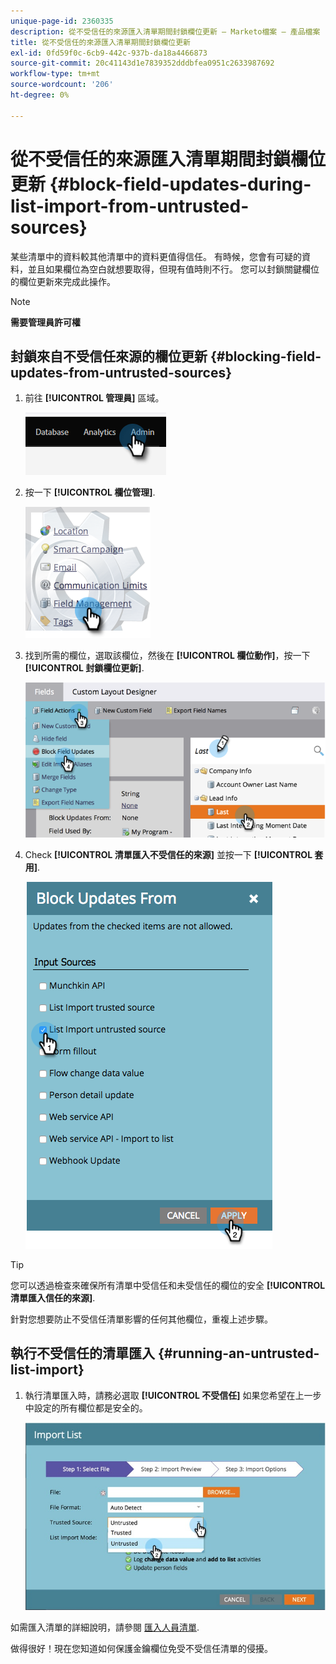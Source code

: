 ```yaml
---
unique-page-id: 2360335
description: 從不受信任的來源匯入清單期間封鎖欄位更新 — Marketo檔案 — 產品檔案
title: 從不受信任的來源匯入清單期間封鎖欄位更新
exl-id: 0fd59f0c-6cb9-442c-937b-da18a4466873
source-git-commit: 20c41143d1e7839352dddbfea0951c2633987692
workflow-type: tm+mt
source-wordcount: '206'
ht-degree: 0%

---
```


# 從不受信任的來源匯入清單期間封鎖欄位更新 {#block-field-updates-during-list-import-from-untrusted-sources}

某些清單中的資料較其他清單中的資料更值得信任。 有時候，您會有可疑的資料，並且如果欄位為空白就想要取得，但現有值時則不行。 您可以封鎖關鍵欄位的欄位更新來完成此操作。

>[!NOTE]
>
>**需要管理員許可權**

## 封鎖來自不受信任來源的欄位更新 {#blocking-field-updates-from-untrusted-sources}

1. 前往 **[!UICONTROL 管理員]** 區域。

   ![](assets/blocking-field-updates-from-untrusted-sources-1.png)

1. 按一下 **[!UICONTROL 欄位管理]**.

   ![](assets/blocking-field-updates-from-untrusted-sources-2.png)

1. 找到所需的欄位，選取該欄位，然後在 **[!UICONTROL 欄位動作]**，按一下 **[!UICONTROL 封鎖欄位更新]**.

   ![](assets/blocking-field-updates-from-untrusted-sources-3.png)

1. Check **[!UICONTROL 清單匯入不受信任的來源]** 並按一下 **[!UICONTROL 套用]**.

   ![](assets/blocking-field-updates-from-untrusted-sources-4.png)

>[!TIP]
>
>您可以透過檢查來確保所有清單中受信任和未受信任的欄位的安全 **[!UICONTROL 清單匯入信任的來源]**.

針對您想要防止不受信任清單影響的任何其他欄位，重複上述步驟。

## 執行不受信任的清單匯入 {#running-an-untrusted-list-import}

1. 執行清單匯入時，請務必選取 **[!UICONTROL 不受信任]** 如果您希望在上一步中設定的所有欄位都是安全的。

   ![](assets/blocking-field-updates-from-untrusted-sources-5.png)

如需匯入清單的詳細說明，請參閱 [匯入人員清單](/help/marketo/getting-started/quick-wins/import-a-list-of-people.md).

做得很好！現在您知道如何保護金鑰欄位免受不受信任清單的侵擾。
